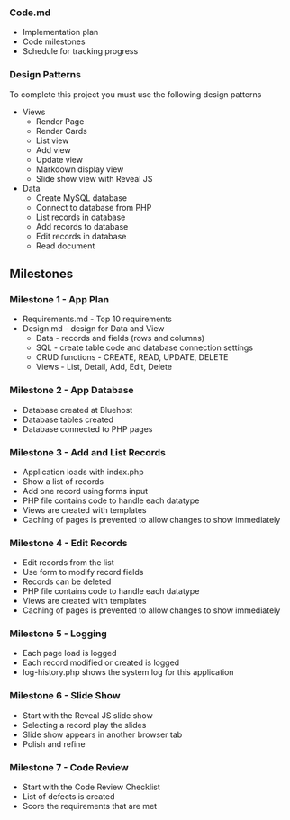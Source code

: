 ### Code.md
* Implementation plan
* Code milestones
* Schedule for tracking progress


### Design Patterns

To complete this project you must use the following design patterns

* Views
    * Render Page
    * Render Cards
    * List view
    * Add view
    * Update view
    * Markdown display view
    * Slide show view with Reveal JS
* Data
    * Create MySQL database
    * Connect to database from PHP
    * List records in database
    * Add records to database
    * Edit records in database
    * Read document


## Milestones

### Milestone 1 - App Plan
* Requirements.md - Top 10 requirements
* Design.md - design for Data and View
    * Data - records and fields (rows and columns)
    * SQL - create table code and database connection settings
    * CRUD functions - CREATE, READ, UPDATE, DELETE
    * Views - List, Detail, Add, Edit, Delete


### Milestone 2 - App Database
* Database created at Bluehost
* Database tables created
* Database connected to PHP pages


### Milestone 3 - Add and List Records
* Application loads with index.php
* Show a list of records
* Add one record using forms input
* PHP file contains code to handle each datatype
* Views are created with templates
* Caching of pages is prevented to allow changes to show immediately


### Milestone 4 - Edit Records
* Edit records from the list
* Use form to modify record fields
* Records can be deleted
* PHP file contains code to handle each datatype
* Views are created with templates
* Caching of pages is prevented to allow changes to show immediately


### Milestone 5 - Logging
* Each page load is logged
* Each record modified or created is logged
* log-history.php shows the system log for this application


### Milestone 6 - Slide Show
* Start with the Reveal JS slide show 
* Selecting a record play the slides
* Slide show appears in another browser tab
* Polish and refine


### Milestone 7 - Code Review
* Start with the Code Review Checklist 
* List of defects is created
* Score the requirements that are met



